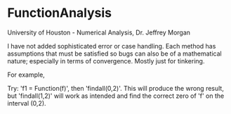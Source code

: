 # FunctionAnalysis 
University of Houston - Numerical Analysis, Dr. Jeffrey Morgan


I have not added sophisticated error or case handling. Each method has assumptions that must be satisfied so bugs can also be of a mathematical nature; especially in terms of convergence. Mostly just for tinkering.


For example, 

Try: 'f1 = Function(f)', then 'findall(0,2)'. This will produce the wrong result, but 'findall(1,2)' will work as intended and find the correct zero of 'f' on the interval (0,2). 
